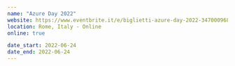 ```yaml
---
name: "Azure Day 2022"
website: https://www.eventbrite.it/e/biglietti-azure-day-2022-347000968237
location: Rome, Italy - Online
online: true

date_start: 2022-06-24
date_end: 2022-06-24
---
```

